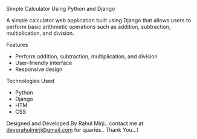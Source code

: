 
 Simple Calculator Using Python and Django

 A simple calculator web application built using Django that allows users to perform basic arithmetic operations such as addition, subtraction, multiplication, and division.

 Features

- Perform addition, subtraction, multiplication, and division
- User-friendly interface
- Responsive design

 Technologies Used

- Python
- Django
- HTM
- CSS

Designed and Developed By Rahul Mirji..
contact me at devprahulmirji@gmail.com for quaries..
Thank You...!
